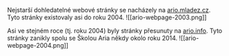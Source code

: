 Nejstarší dohledatelné webové stránky se nacházely na [ario.mladez.cz](https://web.archive.org/web/20040927173237/http://ario.mladez.cz/). Tyto stránky existovaly asi do roku 2004. 
![[ario-webpage-2003.png]]

Asi ve stejném roce (tj. roku 2004) byly stránky přesunuty na [ario.info](https://web.archive.org/web/20060414065603/http://ario.info:80/). Tyto stránky zanikly spolu se Školou Aria někdy okolo roku 2014.
![[ario-webpage-2004.png]]

